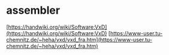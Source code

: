 # assembler

[https://handwiki.org/wiki/Software:VxD](https://handwiki.org/wiki/Software:VxD)
[https://www-user.tu-chemnitz.de/~heha/vxd/vxd_fra.htm](https://www-user.tu-chemnitz.de/~heha/vxd/vxd_fra.htm)
